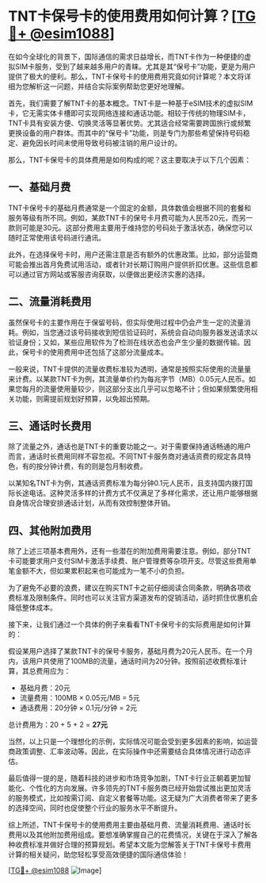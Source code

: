 # TNT卡保号卡的使用费用如何计算？[[TG💪+ @esim1088](https://t.me/s/esim1088)]

在如今全球化的背景下，国际通信的需求日益增长，而TNT卡作为一种便捷的虚拟SIM卡服务，受到了越来越多用户的青睐。尤其是其“保号卡”功能，更是为用户提供了极大的便利。那么，TNT卡保号卡的使用费用究竟如何计算呢？本文将详细为您解析这一问题，并结合实际案例帮助您更好地理解。

首先，我们需要了解TNT卡的基本概念。TNT卡是一种基于eSIM技术的虚拟SIM卡，它无需实体卡槽即可实现网络连接和通话功能。相较于传统的物理SIM卡，TNT卡具有安装方便、切换灵活等显著优势。尤其适合经常需要跨国旅行或频繁更换设备的用户群体。而其中的“保号卡”功能，则是专门为那些希望保持号码稳定、避免因长时间未使用导致号码被注销的用户设计的。

那么，TNT卡保号卡的具体费用是如何构成的呢？这主要取决于以下几个因素：

## 一、基础月费

TNT卡保号卡的基础月费通常是一个固定的金额，具体数值会根据不同的套餐和服务等级有所不同。例如，某款TNT卡的保号卡月费可能为人民币20元，而另一款则可能是30元。这部分费用主要用于维持您的号码处于激活状态，确保您可以随时正常使用该号码进行通讯。

此外，在选择保号卡时，用户还需注意是否有额外的优惠政策。比如，部分运营商可能会推出首月免费试用活动，或者针对长期订购用户提供折扣优惠。这些信息都可以通过官方网站或客服咨询获取，以便做出更经济实惠的选择。

## 二、流量消耗费用

虽然保号卡的主要作用在于保留号码，但实际使用过程中仍会产生一定的流量消耗。例如，当您通过该号码接收到短信验证码时，系统会自动向服务器发送请求以验证身份；又如，某些应用软件为了检测在线状态也会产生少量的数据传输。因此，保号卡的使用费用中还包括了这部分流量成本。

一般来说，TNT卡提供的流量收费标准较为透明，通常是按照实际使用的流量量来计费。以某款TNT卡为例，其流量单价约为每兆字节（MB）0.05元人民币。如果您每月的流量使用量较少，则这部分支出几乎可以忽略不计；但如果频繁使用相关功能，则需提前规划好预算，以免超出预期。

## 三、通话时长费用

除了流量之外，通话也是TNT卡的重要功能之一。对于需要保持通话畅通的用户而言，通话时长费用同样不容忽视。不同TNT卡服务商对通话资费的规定各具特色，有的按分钟计费，有的则是包月制收费。

以某知名TNT卡为例，其通话资费标准为每分钟0.1元人民币，且支持国内拨打国际长途电话。这种灵活多样的计费方式不仅满足了多样化需求，还让用户能够根据自身情况合理安排通话计划，从而有效控制整体开销。

## 四、其他附加费用

除了上述三项基本费用外，还有一些潜在的附加费用需要注意。例如，部分TNT卡可能要求用户支付SIM卡激活手续费、账户管理费等杂项开支。尽管这些费用单笔金额不大，但如果累积起来也可能成为一笔不小的负担。

为了避免不必要的浪费，建议在购买TNT卡之前仔细阅读合同条款，明确各项收费标准及限制条件。同时也可以关注官方渠道发布的促销活动，适时抓住优惠机会降低整体成本。

接下来，让我们通过一个具体的例子来看看TNT卡保号卡的实际费用是如何计算的：

假设某用户选择了某款TNT卡的保号卡服务，基础月费为20元人民币。在一个月内，该用户共使用了100MB的流量，通话时间为20分钟。按照前述收费标准计算，其总费用应为：
- 基础月费：20元
- 流量费用：100MB × 0.05元/MB = 5元
- 通话费用：20分钟 × 0.1元/分钟 = 2元

总计费用为：20 + 5 + 2 = **27元**

当然，以上只是一个理想化的示例，实际情况可能会受到更多因素的影响，如运营商政策调整、汇率波动等。因此，在实际操作中还需要结合具体情况进行动态评估。

最后值得一提的是，随着科技的进步和市场竞争加剧，TNT卡行业正朝着更加智能化、个性化的方向发展。许多领先的TNT卡服务商已经开始尝试推出更加灵活的服务模式，比如按需订阅、自定义套餐等功能。这无疑为广大消费者带来了更多的选择空间，同时也促使整个行业的服务水平不断提升。

综上所述，TNT卡保号卡的使用费用主要由基础月费、流量消耗费用、通话时长费用以及其他附加费用组成。要想准确掌握自己的花费情况，关键在于深入了解各种收费标准并做好合理的预算规划。希望本文能为您解答关于TNT卡保号卡费用计算的相关疑问，助您轻松享受高效便捷的国际通信体验！

[[TG💪+ @esim1088](https://t.me/s/esim1088) ![Image](https://i.postimg.cc/4NQfJmqS/Snipaste-2025-05-13-00-14-12.png)]
